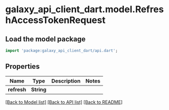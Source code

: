 # galaxy_api_client_dart.model.RefreshAccessTokenRequest

## Load the model package
```dart
import 'package:galaxy_api_client_dart/api.dart';
```

## Properties
Name | Type | Description | Notes
------------ | ------------- | ------------- | -------------
**refresh** | **String** |  | 

[[Back to Model list]](../README.md#documentation-for-models) [[Back to API list]](../README.md#documentation-for-api-endpoints) [[Back to README]](../README.md)


